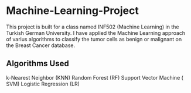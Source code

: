 # Machine-Learning-Project
This project is built for a class named INF502 (Machine Learning) in the Turkish German University. I have applied the Machine Learning approach of varius algorithms to classify the tumor cells as benign or malignant on the Breast Cancer database.
## Algorithms Used
k-Nearest Neighbor (KNN)
Random Forest (RF)
Support Vector Machine ( SVM)
Logistic Regression (LR)

